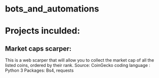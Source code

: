 # bots_and_automations

# Projects inculded:

## Market caps scarper:
This is a web scarper that will allow you to collect the market cap of all the listed coins, ordered by their rank.
  Source: CoinGecko
  coding language : Python 3
  Packages: Bs4, requests
